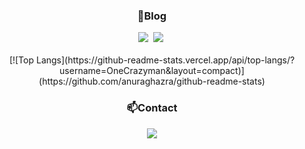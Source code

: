 <h3 align="center">🎅Blog</h3>
<div align="center">
  <a href="https://onecrazyman.github.io/TIL"><img src="https://img.shields.io/badge/TIL blog-09B3AF?style=flat-square&logo=blogger&logoColor=white"/></a>&nbsp
  <a href="https://1crazy.tistory.com/"><img src="https://img.shields.io/badge/Tistory-FE5F50?style=flat-square&logo=tistory&logoColor=white"/></a>&nbsp
</div>

<br>

<div align="center">
[![Top Langs](https://github-readme-stats.vercel.app/api/top-langs/?username=OneCrazyman&layout=compact)](https://github.com/anuraghazra/github-readme-stats)
</div>

<h3 align="center">📫Contact</h3>
<div align="center">
  <a href="mailto:cjw7155@naver.com">
    <img src="https://img.shields.io/badge/Email-03C75A?style=flat square&logo=Naver&logoColor=white"/>
  </a>
</div>
